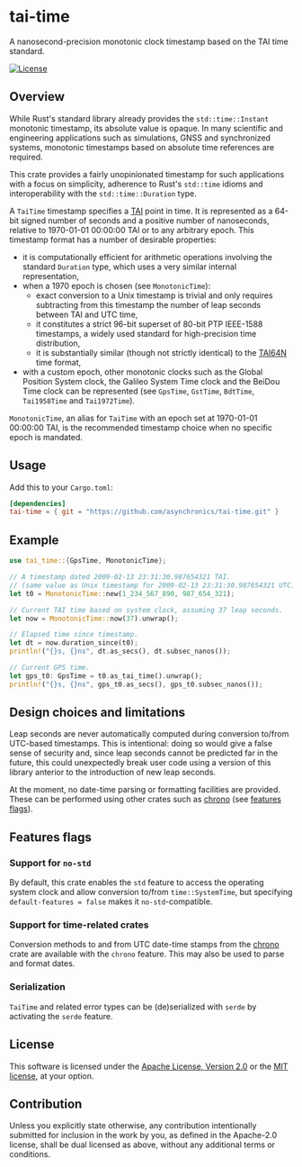 # tai-time

A nanosecond-precision monotonic clock timestamp based on the TAI time standard.

[![License](https://img.shields.io/badge/license-MIT%2FApache--2.0-blue.svg)](https://github.com/asynchronics/diatomic-waker#license)


## Overview

While Rust's standard library already provides the `std::time::Instant`
monotonic timestamp, its absolute value is opaque. In many scientific and
engineering applications such as simulations, GNSS and synchronized systems,
monotonic timestamps based on absolute time references are required.

This crate provides a fairly unopinionated timestamp for such applications with
a focus on simplicity, adherence to Rust's `std::time` idioms and
interoperability with the `std::time::Duration` type.

A `TaiTime` timestamp specifies a [TAI] point in time. It is represented as a 64-bit
signed number of seconds and a positive number of nanoseconds, relative to
1970-01-01 00:00:00 TAI or to any arbitrary epoch. This timestamp format has a
number of desirable properties:

- it is computationally efficient for arithmetic operations involving the
  standard `Duration` type, which uses a very similar internal
  representation,
- when a 1970 epoch is chosen (see `MonotonicTime`):
  * exact conversion to a Unix timestamp is trivial and only requires
    subtracting from this timestamp the number of leap seconds between TAI
    and UTC time,
  * it constitutes a strict 96-bit superset of 80-bit PTP IEEE-1588
    timestamps, a widely used standard for high-precision time distribution,
  * it is substantially similar (though not strictly identical) to the
    [TAI64N] time format,
- with a custom epoch, other monotonic clocks such as the Global Position System
  clock, the Galileo System Time clock and the BeiDou Time clock can be
  represented (see `GpsTime`, `GstTime`, `BdtTime`, `Tai1958Time` and
  `Tai1972Time`).

`MonotonicTime`, an alias for `TaiTime` with an epoch set at 1970-01-01 00:00:00
TAI, is the recommended timestamp choice when no specific epoch is mandated.

[TAI]: https://en.wikipedia.org/wiki/International_Atomic_Time
[TAI64N]: https://cr.yp.to/libtai/tai64.html


## Usage

Add this to your `Cargo.toml`:

```toml
[dependencies]
tai-time = { git = "https://github.com/asynchronics/tai-time.git" }
```


## Example

```rust
use tai_time::{GpsTime, MonotonicTime};

// A timestamp dated 2009-02-13 23:31:30.987654321 TAI.
// (same value as Unix timestamp for 2009-02-13 23:31:30.987654321 UTC).
let t0 = MonotonicTime::new(1_234_567_890, 987_654_321);

// Current TAI time based on system clock, assuming 37 leap seconds.
let now = MonotonicTime::now(37).unwrap();

// Elapsed time since timestamp.
let dt = now.duration_since(t0);
println!("{}s, {}ns", dt.as_secs(), dt.subsec_nanos());

// Current GPS time.
let gps_t0: GpsTime = t0.as_tai_time().unwrap();
println!("{}s, {}ns", gps_t0.as_secs(), gps_t0.subsec_nanos());
```


## Design choices and limitations

Leap seconds are never automatically computed during conversion to/from
UTC-based timestamps. This is intentional: doing so would give a false sense of
security and, since leap seconds cannot be predicted far in the future, this
could unexpectedly break user code using a version of this library anterior to
the introduction of new leap seconds.

At the moment, no date-time parsing or formatting facilities are provided. These
can be performed using other crates such as [chrono] (see [features
flags](#support-for-time-related-crates)).

[chrono]: https://crates.io/crates/chrono


## Features flags

### Support for `no-std`

By default, this crate enables the `std` feature to access the operating system
clock and allow conversion to/from `time::SystemTime`, but specifying
`default-features = false` makes it `no-std`-compatible.

### Support for time-related crates

Conversion methods to and from UTC date-time stamps from the [chrono] crate
are available with the `chrono` feature. This may also be used to parse and
format dates.

### Serialization

`TaiTime` and related error types can be (de)serialized with
`serde` by activating the `serde` feature.

## License

This software is licensed under the [Apache License, Version
2.0](LICENSE-APACHE) or the [MIT license](LICENSE-MIT), at your option.


## Contribution

Unless you explicitly state otherwise, any contribution intentionally submitted
for inclusion in the work by you, as defined in the Apache-2.0 license, shall be
dual licensed as above, without any additional terms or conditions.
